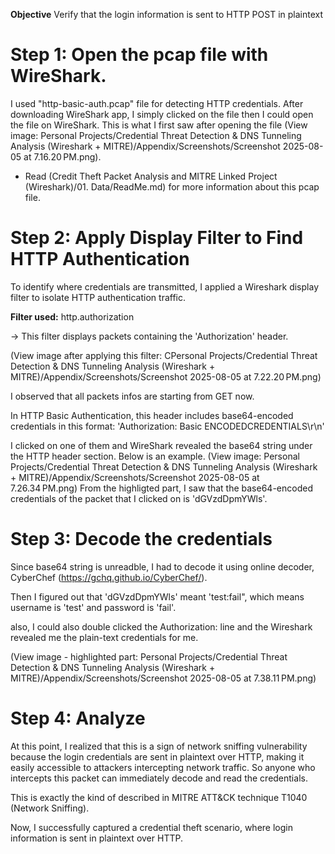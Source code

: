 **Objective**
Verify that the login information is sent to HTTP POST in plaintext 

# Step 1:  Open the pcap file with WireShark. 
I used "http-basic-auth.pcap" file for detecting HTTP credentials. After downloading WireShark app, I simply clicked on the file then I could open the file on WireShark. This is what I first saw after opening the file (View image: Personal Projects/Credential Threat Detection & DNS Tunneling Analysis (Wireshark + MITRE)/Appendix/Screenshots/Screenshot 2025-08-05 at 7.16.20 PM.png).

* Read (Credit Theft Packet Analysis and MITRE Linked Project (Wireshark)/01. Data/ReadMe.md) for more information about this pcap file. 


# Step 2: Apply Display Filter to Find HTTP Authentication 
To identify where credentials are transmitted, I applied a Wireshark display filter to isolate HTTP authentication traffic.

**Filter used:** 
http.authorization 

-> This filter displays packets containing the 'Authorization' header.

(View image after applying this filter: CPersonal Projects/Credential Threat Detection & DNS Tunneling Analysis (Wireshark + MITRE)/Appendix/Screenshots/Screenshot 2025-08-05 at 7.22.20 PM.png)

I observed that all packets infos are starting from GET now. 

In HTTP Basic Authentication, this header includes base64-encoded credentials in this format: 'Authorization: Basic ENCODEDCREDENTIALS\r\n' 
 

I clicked on one of them and WireShark revealed the base64 string under the HTTP header section. Below is an example.
(View image: Personal Projects/Credential Threat Detection & DNS Tunneling Analysis (Wireshark + MITRE)/Appendix/Screenshots/Screenshot 2025-08-05 at 7.26.34 PM.png)
From the highligted part, I saw that the base64-encoded credentials of the packet that I clicked on is 'dGVzdDpmYWls'. 


#  Step 3: Decode the credentials 
Since base64 string is unreadble, I had to decode it using online decoder, CyberChef (https://gchq.github.io/CyberChef/).  

Then I figured out that 'dGVzdDpmYWls' meant 'test:fail", which means username is 'test' and password is 'fail'.

also, 
I could also double clicked the Authorization: line and the Wireshark revealed me the plain-text credentials for me. 

(View image - highlighted part: Personal Projects/Credential Threat Detection & DNS Tunneling Analysis (Wireshark + MITRE)/Appendix/Screenshots/Screenshot 2025-08-05 at 7.38.11 PM.png)

# Step 4: Analyze 
At this point, I realized that this is a sign of network sniffing vulnerability because the login credentials are sent in plaintext over HTTP, making it easily accessible to attackers intercepting network traffic. 
So anyone who intercepts this packet can immediately decode and read the credentials.

This is exactly the kind of described in MITRE ATT&CK technique T1040 (Network Sniffing). 

Now, I successfully captured a credential theft scenario,
where login information is sent in plaintext over HTTP.